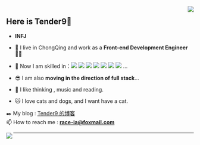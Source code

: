 <!-- @format -->

<img align="right" src="https://count.getloli.com/get/@Tender9?theme=rule34" />

## Here is Tender9👋

-   **INFJ**

-   🔭 I live in ChongQing and work as a **Front-end Development Engineer** 👨‍💻

-   🛶 Now I am skilled in：![](https://img.shields.io/badge/-HTML5-E34F26?style=flat-square&logo=html5&logoColor=white) ![](https://img.shields.io/badge/-CSS3-264ce3?style=flat-square&logo=css3) ![](https://img.shields.io/badge/-JavaScript-F7DF1E?style=flat-square&logo=javascript&logoColor=black) ![](https://img.shields.io/badge/-Vue-3fb984?style=flat-square&logo=vue) ![](https://img.shields.io/badge/-React-087ea4?style=flat-square&logo=React) ![](https://img.shields.io/badge/-Webpack-blue?style=flat-square&logo=Webpack) ![](https://img.shields.io/badge/-Vite-DCDCDC?style=flat-square&logo=Vite) ...

-   😎 I am also **moving in the direction of full stack**...

-   🤔 I like thinking , music and reading.

-   🐱 I love cats and dogs, and I want have a cat.

✒️ My blog : [Tender9 的博客](https://Tender9.github.io/blog/)
<br />
📫 How to reach me : **race-ia@foxmail.com**
    <div>
      <img align="left" src="https://github-readme-stats.vercel.app/api/top-langs/?username=Tender9" />
    </div>









<hr />


